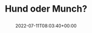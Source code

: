 ---
retweeted: false
source: <a href="https://mobile.twitter.com" rel="nofollow">Twitter Web App</a>
entities:
  user_mentions: []
  urls: []
  symbols: []
  media:
  - expanded_url: https://twitter.com/bascht/status/1546404846521171968/photo/1
    indices:
    - '17'
    - '40'
    url: https://t.co/wpD3JL6ndm
    media_url: http://pbs.twimg.com/media/FXXu_knXgAE1Dim.png
    id_str: '1546404822999597057'
    id: '1546404822999597057'
    media_url_https: https://pbs.twimg.com/media/FXXu_knXgAE1Dim.png
    sizes:
      large:
        w: '362'
        h: '99'
        resize: fit
      thumb:
        w: '99'
        h: '99'
        resize: crop
      small:
        w: '362'
        h: '99'
        resize: fit
      medium:
        w: '362'
        h: '99'
        resize: fit
    type: photo
    display_url: pic.twitter.com/wpD3JL6ndm
  hashtags: []
display_text_range:
- '0'
- '40'
favorite_count: '8'
id_str: '1546404846521171968'
truncated: false
retweet_count: '3'
id: '1546404846521171968'
possibly_sensitive: false
created_at: Mon Jul 11 08:03:40 +0000 2022
favorited: false
full_text: Hund oder Munch?
lang: de
extended_entities:
  media:
  - expanded_url: https://twitter.com/bascht/status/1546404846521171968/photo/1
    indices:
    - '17'
    - '40'
    url: https://t.co/wpD3JL6ndm
    media_url: http://pbs.twimg.com/media/FXXu_knXgAE1Dim.png
    id_str: '1546404822999597057'
    id: '1546404822999597057'
    media_url_https: https://pbs.twimg.com/media/FXXu_knXgAE1Dim.png
    sizes:
      large:
        w: '362'
        h: '99'
        resize: fit
      thumb:
        w: '99'
        h: '99'
        resize: crop
      small:
        w: '362'
        h: '99'
        resize: fit
      medium:
        w: '362'
        h: '99'
        resize: fit
    type: photo
    display_url: pic.twitter.com/wpD3JL6ndm
tags:
- pesos/twitter
date: '2022-07-11T08:03:40+00:00'
src: https://twitter.com/bascht/status/1546404846521171968
original_url: https://twitter.com/bascht/status/1546404846521171968
type: twitter_tweet
media_url: https://img.bascht.com/twitter/pbs.twimg.com/media/FXXu_knXgAE1Dim.png
text: Hund oder Munch?
title: 'Hund oder Munch?

  '

---